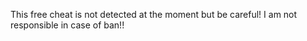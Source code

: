 This free cheat is not detected at the moment but be careful! I am not responsible in case of ban!!
